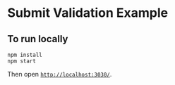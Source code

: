 # Submit Validation Example

## To run locally

```
npm install
npm start
```

Then open [`http://localhost:3030/`](http://localhost:3030/).
